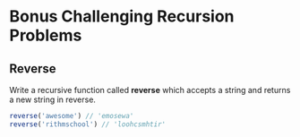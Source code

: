 # Bonus Challenging Recursion Problems

## Reverse

Write a recursive function called **reverse** which accepts a string and returns a new string in reverse.

```js
reverse('awesome') // 'emosewa'
reverse('rithmschool') // 'loohcsmhtir'
```
